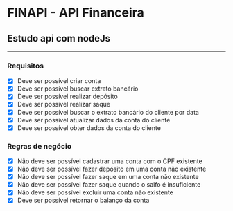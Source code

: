 # FINAPI - API Financeira

## Estudo api com nodeJs

---

### Requisitos 
- [x] Deve ser possível criar conta
- [x] Deve ser possível buscar extrato bancário
- [x] Deve ser possível realizar depósito
- [x] Deve ser possível realizar saque
- [x] Deve ser possível buscar o extrato bancário do cliente por data
- [x] Deve ser possível atualizar dados da conta do cliente
- [x] Deve ser possível obter dados da conta do cliente 

### Regras de negócio 
- [x] Não deve ser possível cadastrar uma conta com o CPF existente 
- [x] Não deve ser possível fazer depósito em uma conta não existente
- [x] Não deve ser possível fazer saque em uma conta não existente 
- [x] Não deve ser possível fazer saque quando o salfo é insuficiente  
- [x] Não deve ser possível excluir uma conta não existente 
- [x] Deve ser possível retornar o balanço da conta 
